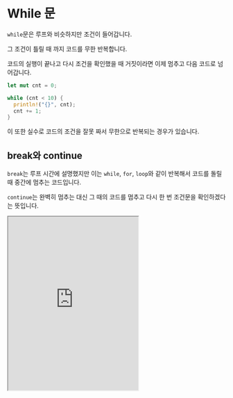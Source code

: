 # While 문

`while`문은 루프와 비슷하지만 조건이 들어갑니다.

그 조건이 틀릴 때 까지 코드를 무한 반복합니다.

코드의 실행이 끝나고 다시 조건을 확인했을 때 거짓이라면 이제 멈추고 다음 코드로 넘어갑니다.

```rust
let mut cnt = 0;

while (cnt < 10) {
  println!("{}", cnt);
  cnt += 1;
}
```

이 또한 실수로 코드의 조건을 잘못 짜서 무한으로 반복되는 경우가 있습니다.

## break와 continue

`break`는 루프 시간에 설명했지만 이는 `while`, `for`, `loop`와 같이 반복해서 코드를 돌릴 때 중간에 멈추는 코드입니다.

`continue`는 완벽히 멈추는 대신 그 때의 코드를 멈추고 다시 한 번 조건문을 확인하겠다는 뜻입니다.

<iframe
  loading="lazy"
  title="Rust IDLE"
  src="https://play.rust-lang.org/?version=stable&mode=debug&edition=2021&code=fn%20main()%20%7B%0A%20%20%20%20let%20mut%20a%20%3D%20String%3A%3Afrom(%22Hello%2C%20World%22)%3B%0A%20%20%20%20%0A%20%20%20%20while%20a.len()%20%3C%2020%20%7B%0A%20%20%20%20%20%20%20%20a%20%3D%20String%3A%3Afrom(%22.%22)%20%2B%20%26a%3B%0A%20%20%20%20%20%20%20%20%0A%20%20%20%20%20%20%20%20if%20a.starts_with(%22.....%22)%20%7B%0A%20%20%20%20%20%20%20%20%20%20%20%20continue%3B%20%2F%2F5%20%EB%B2%88%EC%A7%B8%EC%97%90%EC%84%9C%EB%8A%94%20%EC%B6%9C%EB%A0%A5%EC%9D%84%20%ED%95%98%EC%A7%80%20%EC%95%8A%EC%9D%8C%3A%20%EB%B0%94%EB%A1%9C%20println%EC%9D%84%20%EB%84%98%EC%96%B4%EA%B0%90.%0A%20%20%20%20%20%20%20%20%7D%0A%20%20%20%20%20%20%20%20%0A%20%20%20%20%20%20%20%20println!(%22%7Ba%7D%22)%3B%0A%20%20%20%20%7D%0A%7D"
  height='400'
/>
